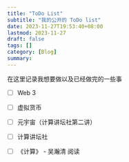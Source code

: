 ```yaml
---
title: "ToDo List"
subtitle: "我的公开的 ToDo list"
date: 2023-11-27T19:53:40+08:00
lastmod: 2023-11-27
draft: false
tags: []
category: [Blog]
summary: 
---
```

在这里记录我想要做以及已经做完的一些事

- [ ] Web 3

- [ ] 虚拟货币
- [ ] 元宇宙（计算讲坛社第二讲）
- [ ] 计算讲坛社
- [ ] 《计算》 - 吴瀚清 阅读